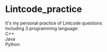 # Lintcode_practice
It's my personal practice of Lintcode questions<br>
Including 3 programming language:<br>
C++<br>
Java<br>
Python
